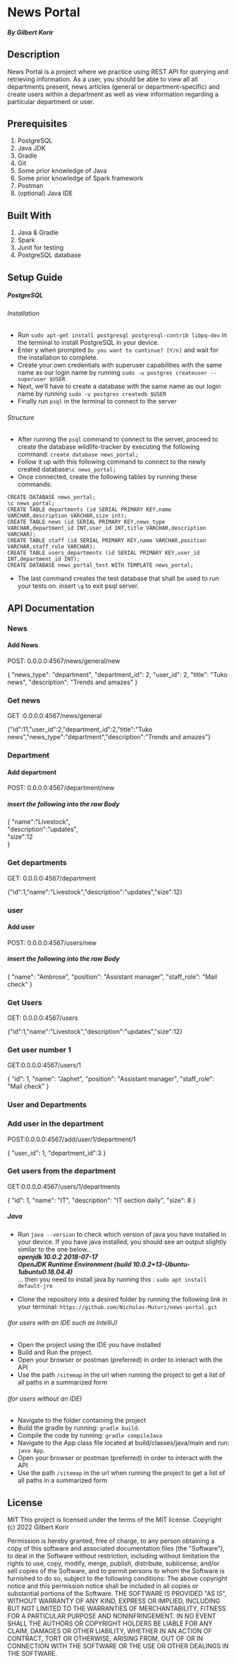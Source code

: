 # News Portal
##### By Gilbert Korir

## Description
News Portal is a project where we practice using REST API for querying and retrieving information. As a user, you should be able to view all all departments present, news articles (general or department-specific) and create users within a department as well as view information regarding a particular department or user.

## Prerequisites
1. PostgreSQL
2. Java JDK
3. Gradle
4. Git
5. Some prior knowledge of Java
6. Some prior knowledge of Spark framework
7. Postman
8. (optional) Java IDE

## Built With
1. Java & Gradle
2. Spark
3. Junit for testing
4. PostgreSQL database

## Setup Guide
##### PostgreSQL
###### Installation
+ Run `sudo apt-get install postgresql postgresql-contrib libpq-dev` in the terminal to install PostgreSQL in your device.
+ Enter y when prompted `Do you want to continue? [Y/n]` and wait for the installation to complete.
+ Create your own credentials with superuser capabilities with the same name as our login name by running `sudo -u postgres createuser --superuser $USER`
+ Next, we’ll have to create a database with the same name as our login name by running `sudo -u postgres createdb $USER`
+ Finally run `psql` in the terminal to connect to the server
###### Structure
+ After running the `psql` command to connect to the server, proceed to create the database wildlife-tracker by executing the following command: `create database news_portal;`
+ Follow it up with this following command to connect to the newly created database`\c news_portal;`
+ Once connected, create the following tables by running these commands:
```
CREATE DATABASE news_portal;
\c news_portal;
CREATE TABLE departments (id SERIAL PRIMARY KEY,name VARCHAR,description VARCHAR,size int);
CREATE TABLE news (id SERIAL PRIMARY KEY,news_type VARCHAR,department_id INT,user_id INT,title VARCHAR,description VARCHAR);
CREATE TABLE staff (id SERIAL PRIMARY KEY,name VARCHAR,position VARCHAR,staff_role VARCHAR);
CREATE TABLE users_departments (id SERIAL PRIMARY KEY,user_id INT,department_id INT);
CREATE DATABASE news_portal_test WITH TEMPLATE news_portal;
```
+ The last command creates the test database that shall be used to run your tests on. insert `\q` to exit psql server.

## API Documentation
### News
#### Add News
<p> POST: 0.0.0.0:4567/news/general/new</p>
  {
        "news_type": "department",
        "department_id": 2,
        "user_id": 2,
        "title": "Tuko news",
        "description": "Trends and amazes"
    }

### Get news
<p>GET :0.0.0.0:4567/news/general</p>

{"id":11,"user_id":2,"department_id":2,"title":"Tuko news","news_type":"department","description":"Trends and amazes"}


### Department 

#### Add department

<p> POST: 0.0.0.0:4567/department/new</p>

##### insert the following into the raw Body

{
"name":"Livestock",\
"description":"updates",\
"size":12\
}
### Get departments

<p>GET: 0.0.0.0:4567/department</p>

{"id":1,"name":"Livestock","description":"updates","size":12}

### user
#### Add user

<p> POST: 0.0.0.0:4567/users/new</p>

##### insert the following into the raw Body

{
"name": "Ambrose",
"position": "Assistant manager",
"staff_role": "Mail check"
}

### Get Users

<p>GET: 0.0.0.0:4567/users</p>
{"id":1,"name":"Livestock","description":"updates","size":12}

### Get user number 1

<p>GET:0.0.0.0:4567/users/1</p>
{
"id": 1,
"name": "Japhet",
"position": "Assistant manager",
"staff_role": "Mail check"
}

### User and Departments


### Add user in the department
<p>POST:0.0.0.0:4567/add/user/1/department/1</p>
{
    "user_id": 1,
    "department_id":3
}

### Get users from the department 

<p>GET:0.0.0.0:4567/users/1/departments </p>

{
"id": 1,
"name": "IT",
"description": "IT section daily",
"size": 8
}

##### Java
+ Run `java --version` to check which version of java you have installed in your device. If you have java installed, you should see an output slightly similar to the one below...  
  _**openjdk 10.0.2 2018-07-17**_  
  _**OpenJDK Runtime Environment (build 10.0.2+13-Ubuntu-1ubuntu0.18.04.4)**_  
  ... then you need to install java by running this : `sudo apt install default-jre`

+ Clone the repository into a desired folder by running the following link in your terminal: `https://github.com/Nicholas-Muturi/news-portal.git`

###### (for users with an IDE such as IntelliJ)
+ Open the project using the IDE you have installed
+ Build and Run the project.
+ Open your browser or postman (preferred) in order to interact with the API
+ Use the path `/sitemap` in the url when running the project to get a list of all paths in a summarized form

###### (for users without an IDE)
+ Navigate to the folder containing the project
+ Build the gradle by running: `gradle build`.
+ Compile the code by running: `gradle compileJava`
+ Navigate to the App class file located at build/classes/java/main and run: `java App`.
+ Open your browser or postman (preferred) in order to interact with the API
+ Use the path `/sitemap` in the url when running the project to get a list of all paths in a summarized form

[//]: # (## Live Site)

[//]: # ([Visit API website]&#40;https://news-portal-0047.herokuapp.com/sitemap&#41;)

## License

MIT This project is licensed under the terms of the MIT license. Copyright (c) 2022 Gilbert Korir

Permission is hereby granted, free of charge, to any person obtaining a copy of this software and associated documentation files (the "Software"), to deal in the Software without restriction, including without limitation the rights to use, copy, modify, merge, publish, distribute, sublicense, and/or sell copies of the Software, and to permit persons to whom the Software is furnished to do so, subject to the following conditions: The above copyright notice and this permission notice shall be included in all copies or substantial portions of the Software. THE SOFTWARE IS PROVIDED "AS IS", WITHOUT WARRANTY OF ANY KIND, EXPRESS OR IMPLIED, INCLUDING BUT NOT LIMITED TO THE WARRANTIES OF MERCHANTABILITY, FITNESS FOR A PARTICULAR PURPOSE AND NONINFRINGEMENT. IN NO EVENT SHALL THE AUTHORS OR COPYRIGHT HOLDERS BE LIABLE FOR ANY CLAIM, DAMAGES OR OTHER LIABILITY, WHETHER IN AN ACTION OF CONTRACT, TORT OR OTHERWISE, ARISING FROM, OUT OF OR IN CONNECTION WITH THE SOFTWARE OR THE USE OR OTHER DEALINGS IN THE SOFTWARE.